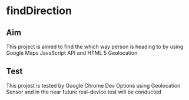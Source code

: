 # findDirection

## Aim
This project is aimed to find the which way person is heading to by using Google Maps JavaScript API and HTML 5 Geolocation
## Test
This projest is tested by Google Chrome Dev Options using Geolocation Sensor and in the near future real-device test will be conducted
